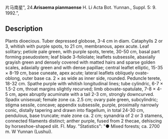 片马南星",
24.**Arisaema pianmaense** H. Li Acta Bot. Yunnan., Suppl. 5: 9. 1992.",

## Description
Plants dioecious. Tuber depressed globose, 3-4 cm in diam. Cataphylls 2 or 3, whitish with purple spots, to 21 cm, membranous, apex acute. Leaf solitary; petiole pale green, with purple spots, terete, 30-50 cm, basal part forming pseudostem; leaf blade 3-foliolate; leaflets subsessile, abaxially grayish green and densely covered with matted hairs and sparse golden scales, adaxially green and with dense papillae; central leaflet elliptic, 15-35 × 8-19 cm, base cuneate, apex acute; lateral leaflets obliquely ovate-oblong, outer base ca. 2 × as wide as inner side, rounded. Peduncle terete, 18-32 cm. Spathe purple with whitish longitudinal lines; tube cylindric, 6-7 × 1.5-2 cm, throat margins slightly recurved; limb obovate-spatulate, 7-8 × 4-5 cm, apex abruptly acuminate with a tail 2-3 cm, strongly downcurved. Spadix unisexual; female zone ca. 2.5 cm; ovary pale green, subcylindric; stigma sessile, concave; appendix subsessile, purple, proximally narrowly conic, distally tapering and drawn into flagellum, in total 24-30 cm, pendulous, base truncate; male zone ca. 2 cm; synandria of 2 or 3 stamens, connected filaments distinct; anther purple, fused from 2 thecae, dehiscing by horseshoe-shaped slit. Fl. May.
  "Statistics": "● Mixed forests; ca. 2700 m. W Yunnan (Lushui).
